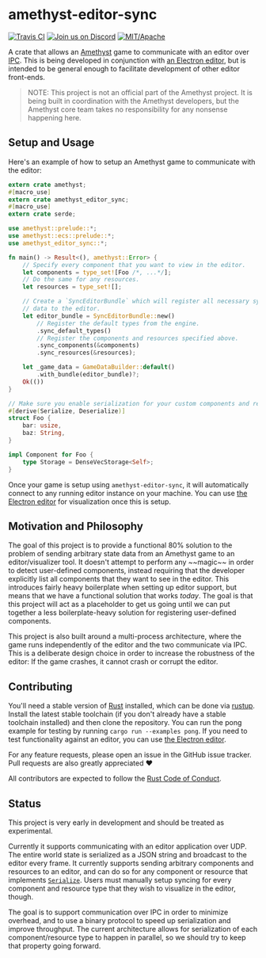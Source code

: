 # amethyst-editor-sync

[![Travis CI](https://travis-ci.org/randomPoison/amethyst-editor-sync.svg?branch=master)](https://travis-ci.org/randomPoison/amethyst-editor-sync)
[![Join us on Discord](https://img.shields.io/discord/425678876929163284.svg?logo=discord)](https://discord.gg/GnP5Whs)
[![MIT/Apache](https://img.shields.io/badge/license-MIT%2FApache-blue.svg)](COPYING.txt)

A crate that allows an [Amethyst] game to communicate with an editor over [IPC]. This is being
developed in conjunction with [an Electron editor][editor], but is intended to be general enough to
facilitate development of other editor front-ends.

> NOTE: This project is not an official part of the Amethyst project. It is being built in
> coordination with the Amethyst developers, but the Amethyst core team takes no responsibility
> for any nonsense happening here.

## Setup and Usage

Here's an example of how to setup an Amethyst game to communicate with the editor:

```rust
extern crate amethyst;
#[macro_use]
extern crate amethyst_editor_sync;
#[macro_use]
extern crate serde;

use amethyst::prelude::*;
use amethyst::ecs::prelude::*;
use amethyst_editor_sync::*;

fn main() -> Result<(), amethyst::Error> {
    // Specify every component that you want to view in the editor.
    let components = type_set![Foo /*, ...*/];
    // Do the same for any resources.
    let resources = type_set![];

    // Create a `SyncEditorBundle` which will register all necessary systems to serialize and send
    // data to the editor. 
    let editor_bundle = SyncEditorBundle::new()
        // Register the default types from the engine.
        .sync_default_types()
        // Register the components and resources specified above.
        .sync_components(&components)
        .sync_resources(&resources);

    let _game_data = GameDataBuilder::default()
        .with_bundle(editor_bundle)?;
    Ok(())
}

// Make sure you enable serialization for your custom components and resources!
#[derive(Serialize, Deserialize)]
struct Foo {
    bar: usize,
    baz: String,
}

impl Component for Foo {
    type Storage = DenseVecStorage<Self>;
}
```

Once your game is setup using `amethyst-editor-sync`, it will automatically connect to any running
editor instance on your machine. You can use [the Electron editor][editor] for visualization once
this is setup.

## Motivation and Philosophy

The goal of this project is to provide a functional 80% solution to the problem of sending arbitrary
state data from an Amethyst game to an editor/visualizer tool. It doesn't attempt to perform any
\~\~magic\~\~ in order to detect user-defined components, instead requiring that the developer
explicitly list all components that they want to see in the editor. This introduces fairly heavy
boilerplate when setting up editor support, but means that we have a functional solution that works
*today*. The goal is that this project will act as a placeholder to get us going until we can
put together a less boilerplate-heavy solution for registering user-defined components.

This project is also built around a multi-process architecture, where the game runs independently
of the editor and the two communicate via IPC. This is a deliberate design choice in order to
increase the robustness of the editor: If the game crashes, it cannot crash or corrupt the editor.

## Contributing

You'll need a stable version of [Rust] installed, which can be done via [rustup]. Install the
latest stable toolchain (if you don't already have a stable toolchain installed) and then clone
the repository. You can run the pong example for testing by running `cargo run --examples pong`.
If you need to test functionality against an editor, you can use [the Electron editor][editor].

For any feature requests, please open an issue in the GitHub issue tracker. Pull requests are also
greatly appreciated :heart:

All contributors are expected to follow the [Rust Code of Conduct].

## Status

This project is very early in development and should be treated as experimental.

Currently it supports communicating with an editor application over UDP. The entire world state
is serialized as a JSON string and broadcast to the editor every frame. It currently supports
sending arbitrary components and resources to an editor, and can do so for any component or
resource that implements [`Serialize`]. Users must manually setup syncing for every component and
resource type that they wish to visualize in the editor, though.

The goal is to support communication over IPC in order to minimize overhead, and to use a binary
protocol to speed up serialization and improve throughput. The current architecture allows for
serialization of each component/resource type to happen in parallel, so we should try to keep that
property going forward.

[Amethyst]: https://www.amethyst.rs/
[IPC]: https://en.wikipedia.org/wiki/Inter-process_communication
[editor]: https://github.com/randomPoison/amethyst-editor
[Rust]: https://www.rust-lang.org/
[rustup]: https://rustup.rs/
[Rust Code of Conduct]: https://www.rust-lang.org/conduct.html
[`Serialize`]: https://docs.rs/serde/*/serde/trait.Serialize.html
